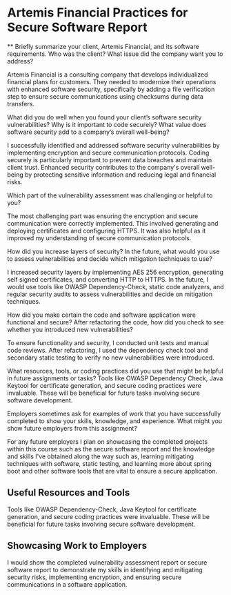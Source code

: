 #  Artemis Financial Practices for Secure Software Report

** Briefly summarize your client, Artemis Financial, and its software requirements. Who was the client? What issue did the company want you to address? 

Artemis Financial is a consulting company that develops individualized financial plans for customers. They needed to modernize their operations with enhanced software security, specifically by adding a file verification step to ensure secure communications using checksums during data transfers.

What did you do well when you found your client’s software security vulnerabilities? Why is it important to code securely? What value does software security add to a company’s overall well-being? 

I successfully identified and addressed software security vulnerabilities by implementing encryption and secure communication protocols. Coding securely is particularly important to prevent data breaches and maintain client trust. Enhanced security contributes to the company's overall well-being by protecting sensitive information and reducing legal and financial risks.

Which part of the vulnerability assessment was challenging or helpful to you?

The most challenging part was ensuring the encryption and secure communication were correctly implemented. This involved generating and deploying certificates and configuring HTTPS. It was also helpful as it improved my understanding of secure communication protocols.

How did you increase layers of security? In the future, what would you use to assess vulnerabilities and decide which mitigation techniques to use? 

I increased security layers by implementing AES 256 encryption, generating self signed certificates, and converting HTTP to HTTPS. In the future, I would use tools like OWASP Dependency-Check, static code analyzers, and regular security audits to assess vulnerabilities and decide on mitigation techniques.

How did you make certain the code and software application were functional and secure? After refactoring the code, how did you check to see whether you introduced new vulnerabilities?

To ensure functionality and security, I conducted unit tests and manual code reviews. After refactoring, I used the dependency check tool and secondary static testing to verify no new vulnerabilities were introduced.

What resources, tools, or coding practices did you use that might be helpful in future assignments or tasks?
Tools like OWASP Dependency Check, Java Keytool for certificate generation, and secure coding practices were invaluable. These will be beneficial for future tasks involving secure software development.

Employers sometimes ask for examples of work that you have successfully completed to show your skills, knowledge, and experience. What might you show future employers from this assignment?

For any future employers I plan on showcasing the completed projects within this course such as the secure software report and the knowledge and skills I've obtained along the way such as, 
learning mitigating techniques with software, static testing, and learning more about spring boot and other software tools that are vital to ensure a secure application.

## Useful Resources and Tools
Tools like OWASP Dependency-Check, Java Keytool for certificate generation, and secure coding practices were invaluable. These will be beneficial for future tasks involving secure software development.

## Showcasing Work to Employers
I would show the completed vulnerability assessment report or secure software report to demonstrate my skills in identifying and mitigating security risks, implementing encryption, and ensuring secure communications in a software application.
